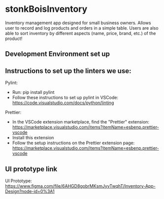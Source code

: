 # stonkBoisInventory
Inventory management app designed for small business owners. Allows user to record and log products and orders in a simple table. Users are also able to sort inventory by different aspects (name, price, brand, etc.) of the product!

## Development Environment set up

## Instructions to set up the linters we use:
Pylint:
- Run: pip install pylint
- Follow these instructions to set up pylint in VSCode: https://code.visualstudio.com/docs/python/linting

Prettier:
- In the VSCode extension marketplace, find the "Prettier" extension: https://marketplace.visualstudio.com/items?itemName=esbenp.prettier-vscode
- Install this extension
- Follow the setup instructions on the Prettier extension page: https://marketplace.visualstudio.com/items?itemName=esbenp.prettier-vscode

## UI prototype link
UI Prototype: https://www.figma.com/file/6AHGD8gobrMKsmJyvTwqhT/Inventory-App-Design?node-id=0%3A1
